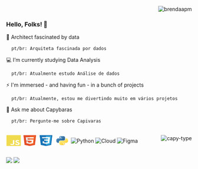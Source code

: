 <p align="right"> <img src="https://komarev.com/ghpvc/?username=brendaapm&label=Spotted+Capybaras&color=f59342&style=flat" alt="brendaapm" /> </p>

### Hello, Folks! 👋  

📐 Architect fascinated by data
     
      pt/br: Arquiteta fascinada por dados 

💻 I’m currently studying Data Analysis 
      
      pt/br: Atualmente estudo Análise de dados

⚡ I'm immersed - and having fun - in a bunch of projects 
    
      pt/br: Atualmente, estou me divertindo muito em vários projetos

  
💬 Ask me about Capybaras
      
      pt/br: Pergunte-me sobre Capivaras


<a href="https://github.com/marketplace/actions/update-image-readme">

</a>


<!--
 <div>
  <a href="https://github.com/brendaapm">
  <img height="180em" src="https://github-readme-stats.vercel.app/api?username=brendaapm&show_icons=true&theme=dracula&include_all_commits=true&count_private=true"/>
  <img height="90em" src="https://github-readme-stats.vercel.app/api/top-langs/?username=brendaapm&layout=compact&langs_count=16&theme=dracula"/>
</div>
-->

<div style="display: inline_block"><br> 
  <img align="center" alt="Js" height="30" width="40" src="https://raw.githubusercontent.com/devicons/devicon/master/icons/javascript/javascript-plain.svg">
    <img align="center" alt="HTML" height="30" width="40" src="https://raw.githubusercontent.com/devicons/devicon/master/icons/html5/html5-original.svg">
  <img align="center" alt="CSS" height="30" width="40" src="https://raw.githubusercontent.com/devicons/devicon/master/icons/css3/css3-original.svg">
  <img align="center" alt="Python" height="30" width="40" src="https://raw.githubusercontent.com/devicons/devicon/master/icons/python/python-original.svg">
  <img align="center" alt="Python" height="30" width="40" src="https://cdn.jsdelivr.net/gh/devicons/devicon/icons/java/java-plain.svg">
  <img align="center" alt="Cloud" height="30" width="40" src="https://cdn.jsdelivr.net/gh/devicons/devicon/icons/googlecloud/googlecloud-original.svg">
  <img align="center" alt="Figma" height="30" width="40" src="https://cdn.jsdelivr.net/gh/devicons/devicon/icons/figma/figma-original.svg" />   

  <img  height="180em" align="right" alt="capy-type" src="https://media.giphy.com/media/2z956IUc3J0noEOXUL/giphy.gif">
</div>
  
  ##
 
<div> 
  <a href = "mailto:brendaapmoura@gmail.com"><img src="https://img.shields.io/badge/-Gmail-%23333?style=for-the-badge&logo=gmail&logoColor=white" target="_blank"></a>
  <a href="https://www.linkedin.com/in/" target="_blank"><img src="https://img.shields.io/badge/-LinkedIn-%230077B5?style=for-the-badge&logo=linkedin&logoColor=white" target="_blank"></a> 
</div>

  

 
